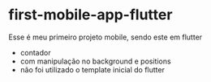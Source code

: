 # first-mobile-app-flutter
Esse é meu primeiro projeto mobile, sendo este em flutter
- contador 
- com manipulação no background e positions
- não foi utilizado o template inicial do flutter
